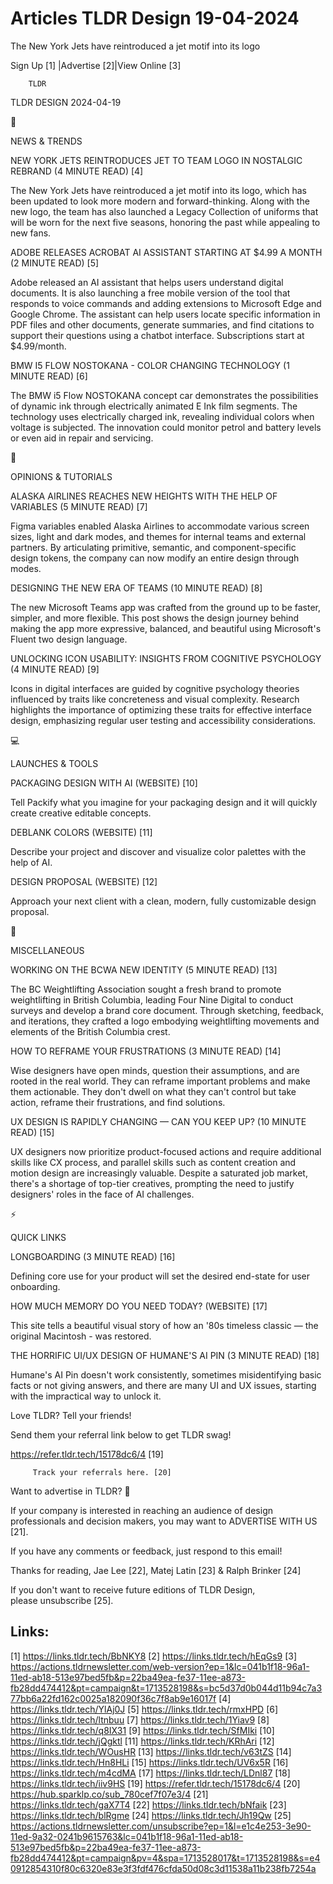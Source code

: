 # Articles TLDR Design 19-04-2024

The New York Jets have reintroduced a jet motif into its logo  

 Sign Up [1] |Advertise [2]|View Online [3] 

		TLDR 

TLDR DESIGN 2024-04-19

📱 

NEWS & TRENDS

 NEW YORK JETS REINTRODUCES JET TO TEAM LOGO IN NOSTALGIC REBRAND (4
MINUTE READ) [4] 

 The New York Jets have reintroduced a jet motif into its logo, which
has been updated to look more modern and forward-thinking. Along with
the new logo, the team has also launched a Legacy Collection of
uniforms that will be worn for the next five seasons, honoring the
past while appealing to new fans. 

 ADOBE RELEASES ACROBAT AI ASSISTANT STARTING AT $4.99 A MONTH (2
MINUTE READ) [5] 

 Adobe released an AI assistant that helps users understand digital
documents. It is also launching a free mobile version of the tool that
responds to voice commands and adding extensions to Microsoft Edge and
Google Chrome. The assistant can help users locate specific
information in PDF files and other documents, generate summaries, and
find citations to support their questions using a chatbot interface.
Subscriptions start at $4.99/month. 

 BMW I5 FLOW NOSTOKANA - COLOR CHANGING TECHNOLOGY (1 MINUTE READ) [6]


 The BMW i5 Flow NOSTOKANA concept car demonstrates the possibilities
of dynamic ink through electrically animated E Ink film segments. The
technology uses electrically charged ink, revealing individual colors
when voltage is subjected. The innovation could monitor petrol and
battery levels or even aid in repair and servicing. 

🚀 

OPINIONS & TUTORIALS

 ALASKA AIRLINES REACHES NEW HEIGHTS WITH THE HELP OF VARIABLES (5
MINUTE READ) [7] 

 Figma variables enabled Alaska Airlines to accommodate various screen
sizes, light and dark modes, and themes for internal teams and
external partners. By articulating primitive, semantic, and
component-specific design tokens, the company can now modify an entire
design through modes. 

 DESIGNING THE NEW ERA OF TEAMS (10 MINUTE READ) [8] 

 The new Microsoft Teams app was crafted from the ground up to be
faster, simpler, and more flexible. This post shows the design journey
behind making the app more expressive, balanced, and beautiful using
Microsoft's Fluent two design language. 

 UNLOCKING ICON USABILITY: INSIGHTS FROM COGNITIVE PSYCHOLOGY (4
MINUTE READ) [9] 

 Icons in digital interfaces are guided by cognitive psychology
theories influenced by traits like concreteness and visual complexity.
Research highlights the importance of optimizing these traits for
effective interface design, emphasizing regular user testing and
accessibility considerations. 

💻 

LAUNCHES & TOOLS

 PACKAGING DESIGN WITH AI (WEBSITE) [10] 

 Tell Packify what you imagine for your packaging design and it will
quickly create creative editable concepts. 

 DEBLANK COLORS (WEBSITE) [11] 

 Describe your project and discover and visualize color palettes with
the help of AI. 

 DESIGN PROPOSAL (WEBSITE) [12] 

 Approach your next client with a clean, modern, fully customizable
design proposal. 

🎁 

MISCELLANEOUS

 WORKING ON THE BCWA NEW IDENTITY (5 MINUTE READ) [13] 

 The BC Weightlifting Association sought a fresh brand to promote
weightlifting in British Columbia, leading Four Nine Digital to
conduct surveys and develop a brand core document. Through sketching,
feedback, and iterations, they crafted a logo embodying weightlifting
movements and elements of the British Columbia crest. 

 HOW TO REFRAME YOUR FRUSTRATIONS (3 MINUTE READ) [14] 

 Wise designers have open minds, question their assumptions, and are
rooted in the real world. They can reframe important problems and make
them actionable. They don't dwell on what they can't control but take
action, reframe their frustrations, and find solutions. 

 UX DESIGN IS RAPIDLY CHANGING — CAN YOU KEEP UP? (10 MINUTE READ)
[15] 

 UX designers now prioritize product-focused actions and require
additional skills like CX process, and parallel skills such as content
creation and motion design are increasingly valuable. Despite a
saturated job market, there's a shortage of top-tier creatives,
prompting the need to justify designers' roles in the face of AI
challenges. 

⚡ 

QUICK LINKS

 LONGBOARDING (3 MINUTE READ) [16] 

 Defining core use for your product will set the desired end-state for
user onboarding. 

 HOW MUCH MEMORY DO YOU NEED TODAY? (WEBSITE) [17] 

 This site tells a beautiful visual story of how an '80s timeless
classic — the original Macintosh - was restored. 

 THE HORRIFIC UI/UX DESIGN OF HUMANE'S AI PIN (3 MINUTE READ) [18] 

 Humane's AI Pin doesn't work consistently, sometimes misidentifying
basic facts or not giving answers, and there are many UI and UX
issues, starting with the impractical way to unlock it. 

Love TLDR? Tell your friends!

 Send them your referral link below to get TLDR swag! 

 https://refer.tldr.tech/15178dc6/4 [19] 

		 Track your referrals here. [20] 

Want to advertise in TLDR? 📰

 If your company is interested in reaching an audience of design
professionals and decision makers, you may want to ADVERTISE WITH US
[21]. 

 If you have any comments or feedback, just respond to this email! 

Thanks for reading, 
Jae Lee [22], Matej Latin [23] & Ralph Brinker [24] 

If you don't want to receive future editions of TLDR Design,
please unsubscribe [25]. 

 

Links:
------
[1] https://links.tldr.tech/BbNKY8
[2] https://links.tldr.tech/hEqGs9
[3] https://actions.tldrnewsletter.com/web-version?ep=1&lc=041b1f18-96a1-11ed-ab18-513e97bed5fb&p=22ba49ea-fe37-11ee-a873-fb28dd474412&pt=campaign&t=1713528198&s=bc5d37d0b044d11b94c7a377bb6a22fd162c0025a182090f36c7f8ab9e16017f
[4] https://links.tldr.tech/YlAj0J
[5] https://links.tldr.tech/rmxHPD
[6] https://links.tldr.tech/ltnbuu
[7] https://links.tldr.tech/1Yiav9
[8] https://links.tldr.tech/q8IX31
[9] https://links.tldr.tech/SfMIki
[10] https://links.tldr.tech/jQgktl
[11] https://links.tldr.tech/KRhAri
[12] https://links.tldr.tech/WOusHR
[13] https://links.tldr.tech/v63tZS
[14] https://links.tldr.tech/Hn8HLi
[15] https://links.tldr.tech/UV6x5R
[16] https://links.tldr.tech/m4cdMA
[17] https://links.tldr.tech/LDnl87
[18] https://links.tldr.tech/iiv9HS
[19] https://refer.tldr.tech/15178dc6/4
[20] https://hub.sparklp.co/sub_780cef7f07e3/4
[21] https://links.tldr.tech/gaX7T4
[22] https://links.tldr.tech/bNfaik
[23] https://links.tldr.tech/blRgme
[24] https://links.tldr.tech/Jh19Qw
[25] https://actions.tldrnewsletter.com/unsubscribe?ep=1&l=e1c4e253-3e90-11ed-9a32-0241b9615763&lc=041b1f18-96a1-11ed-ab18-513e97bed5fb&p=22ba49ea-fe37-11ee-a873-fb28dd474412&pt=campaign&pv=4&spa=1713528017&t=1713528198&s=e40912854310f80c6320e83e3f3fdf476cfda50d08c3d11538a11b238fb7254a